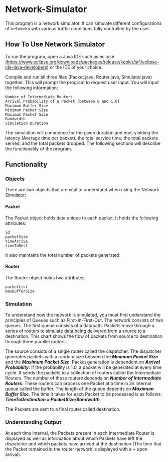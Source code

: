 # Network-Simulator

This program is a network simulator. It can simulate different configurations of networks with various traffic conditions fully controlled by the user.

## How To Use Network Simulator
To run the program, open a Java IDE such as eclipse (https://www.eclipse.org/downloads/packages/release/kepler/sr1/eclipse-ide-java-developers) or the IDE of your choice.

Compile and run all three files (Packet.java, Router.java, Simulator.java) together. This will prompt the program to request user input. You will input the following information:
```
Number of Intermediate Routers
Arrival Probability of a Packet (between 0 and 1.0)
Maximum Buffer Size
Minimum Packet Size
Maximum Packet Size
Bandwidth
Simulation Duration
```
The simulation will commence for the given duration and end, yielding the latency (Average time per packet), the total service time, the total packets served, and the total packets dropped.
The following sections will describe the functionality of the program. 

## Functionality
### Objects
There are two objects that are vital to understand when using the Network Simulator:
#### Packet

The Packet object holds data unique to each packet. It holds the following attributes:
```
id
packetSize
timeArrive
timeToDest
```
It also maintains the total number of packets generated.

#### Router

The Router object holds two attributes: 
```
packetList
maxBufferSize
```

### Simulation
To understand how the network is simulated, you must first understand the principles of Queues such as First-In-First-Out. The network consists of two queues. The first queue consists of a datapath. 
Packets move through a series of routers to simulate data being delivered from a source to a destination. This chart shows the flow of packets from source to destination through three parallel routers.


The source consists of a single router called the dispatcher. 
The dispatcher generates packets with a random size between the ***Minimum Packet Size*** and the ***Maximum Packet Size***. Packet generation is dependent on ***Arrival Probability***: If the probability is 1.0, a packet will be generated at every time cycle.
It sends the packets to a collection of routers called the Intermediate Routers. The number of these routers depends on ***Number of Intermediate Routers***. These routers can process one Packet at a time in an internal queue called the buffer. The length of the queue depends on ***Maximum Buffer Size***.
The time it takes for each Packet to be processed is as follows: ***TimeToDestination = PacketSize/Bandwidth***.

The Packets are sent to a final router called destination. 

### Understanding Output

At each time interval, the Packets present in each Intermediate Router is displayed as well as information about which Packets have left the dispatcher and which packets have arrived at the destination (The time that the Packet remained in the router network is displayed with a + upon arrival).



